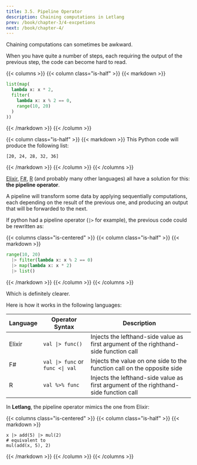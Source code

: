 ```yaml
---
title: 3.5. Pipeline Operator
description: Chaining computations in Letlang
prev: /book/chapter-3/4-excpetions
next: /book/chapter-4/
---
```


Chaining computations can sometimes be awkward.

When you have quite a number of steps, each requiring the output of the previous
step, the code can become hard to read.

{{< columns >}}
{{< column class="is-half" >}}
{{< markdown >}}
```python
list(map(
  lambda x: x * 2,
  filter(
    lambda x: x % 2 == 0,
    range(10, 20)
  )
))
```
{{< /markdown >}}
{{< /column >}}

{{< column class="is-half" >}}
{{< markdown >}}
This Python code will produce the following list:

```
[20, 24, 28, 32, 36]
```
{{< /markdown >}}
{{< /column >}}
{{< /columns >}}

[Elixir](https://elixir-lang.org/), [F#](https://fsharp.org/),
[R](https://www.r-project.org/) (and probably many other languages) all have a
solution for this: **the pipeline operator**.

A pipeline will transform some data by applying sequentially computations, each
depending on the result of the previous one, and producing an output that will
be forwarded to the next.

If python had a pipeline operator (`|>` for example), the previous code could
be rewritten as:

{{< columns class="is-centered" >}}
{{< column class="is-half" >}}
{{< markdown >}}
```python
range(10, 20)
  |> filter(lambda x: x % 2 == 0)
  |> map(lambda x: x * 2)
  |> list()
```
{{< /markdown >}}
{{< /column >}}
{{< /columns >}}

Which is definitely clearer.

Here is how it works in the following languages:

| Language | Operator Syntax | Description |
| --- | --- | --- |
| Elixir | `val \|> func()` | Injects the lefthand-side value as first argument of the righthand-side function call |
| F# | `val \|> func` or `func <\| val` | Injects the value on one side to the function call on the opposite side |
| R | `val %>% func` | Injects the lefthand-side value as first argument of the righthand-side function call |

In **Letlang**, the pipeline operator mimics the one from Elixir:

{{< columns class="is-centered" >}}
{{< column class="is-half" >}}
{{< markdown >}}
```letlang
x |> add(5) |> mul(2)
# equivalent to
mul(add(x, 5), 2)
```
{{< /markdown >}}
{{< /column >}}
{{< /columns >}}
